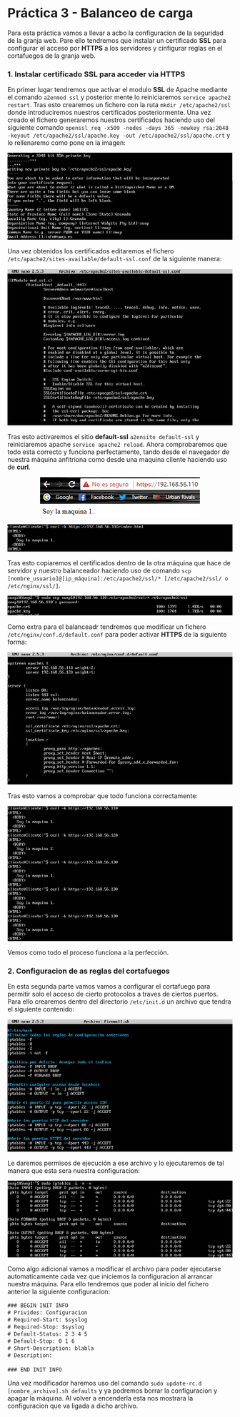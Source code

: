 # Práctica 3 - Balanceo de carga
Para esta práctica vamos a llevar a acbo la configuracion de la seguridad de la granja web.
Pare ello tendremos que instalar un certificado **SSL** para configurar el acceso por **HTTPS** a los servidores y cinfigurar reglas en el cortafuegos de la granja web.

### 1. Instalar certificado SSL para acceder via HTTPS
En primer lugar tendremos que activar el modulo **SSL** de Apache mediante el comando `a2enmod ssl` y posterior mente lo reiniciaremos `service apache2 restart`. 
Tras esto crearemos un fichero con la ruta `mkdir /etc/apache2/ssl` donde introduciremos nuestros certificados posteriormente. Una vez creado el fichero generaremos nuestros certificados haciendo uso del siguiente comando `openssl req -x509 -nodes -days 365 -newkey rsa:2048 -keyout
/etc/apache2/ssl/apache.key -out /etc/apache2/ssl/apache.crt` y lo rellenaremo como pone en la imagen:

<p align="center"> <img src="https://github.com/JmZero/SWAP/blob/master/Practica4/SSL1.png" title="SSL1.png"> </p>

Una vez obtenidos los certificados editaremos el fichero `/etc/apache2/sites-available/default-ssl.conf` de la siguiente manera:

<p align="center"> <img src="https://github.com/JmZero/SWAP/blob/master/Practica4/SSL2.png" title="SSL2.png"> </p>

Tras esto activaremos el sitio **default-ssl** `a2ensite default-ssl` y reiniciaremos apache `service apache2 reload`. Ahora comprobaremos que todo esta correcto y funciona perfectamente, tando desde el navegador de nuestra máquina anfitriona como desde una maquina cliente haciendo uso de **curl**.

<p align="center"> <img src="https://github.com/JmZero/SWAP/blob/master/Practica4/SSL3.png" title="SSL3.png"> </p>
<p align="center"> <img src="https://github.com/JmZero/SWAP/blob/master/Practica4/SSL4.png" title="SSL4.png"> </p>

Tras esto copiaremos el certificados dentro de la otra máquina que hace de servidor y nuestro balanceador haciendo uso de comando `scp [nombre_usuario]@[ip_máquina]:/etc/apache2/ssl/* [/etc/apache2/ssl/ o /etc/nginx/ssl/]`. 

<p align="center"> <img src="https://github.com/JmZero/SWAP/blob/master/Practica4/SSL5.png" title="SSL5.png"> </p>

Como extra para el balanceadr tendremos que modificar un fichero `/etc/nginx/conf.d/default.conf` para poder activar **HTTPS** de la siguiente forma: 

<p align="center"> <img src="https://github.com/JmZero/SWAP/blob/master/Practica4/SSL6.png" title="SSL6.png"> </p>

Tras esto vamos a comprobar que todo funciona correctamente:

<p align="center"> <img src="https://github.com/JmZero/SWAP/blob/master/Practica4/SSL7.png" title="SSL7.png"> </p>

Vemos como todo el proceso funciona a la perfección.


### 2. Configuracion de as reglas del cortafuegos
En esta segunda parte vamos vamos a configurar el cortafuego para permitir solo el acceso de cierto protocolos a traves de ciertos puertos. Para ello crearemos dentro del directorio `/etc/init.d` un archivo que tendra el siguiente contenido:

<p align="center"> <img src="https://github.com/JmZero/SWAP/blob/master/Practica4/IpTables.png" title="IpTables.png"> </p>

Le daremos permisos de ejecución a ese archivo y lo ejecutaremos de tal manera que esta sera nuestra configuracion: 

<p align="center"> <img src="https://github.com/JmZero/SWAP/blob/master/Practica4/IpTables2.png" title="IpTables2.png"> </p>

Como algo adicional vamos a modificar el archivo para poder ejecutarse automaticamente cada vez que iniciemos la configuracion al arrancar nuestra máquina. Para ello tendremos que poder al inicio del fichero anterior la siguiente configuracion:
```
### BEGIN INIT INFO
# Privides: Configuracion
# Required-Start: $syslog
# Required-Stop: $syslog
# Default-Status: 2 3 4 5
# Default-Stop: 0 1 6
# Short-Description: blabla
# Description: 

### END INIT INFO
```

Una vez modificador haremos uso del comando `sudo update-rc.d [nombre_archivo].sh defaults` y ya podremos borrar la configuracion y apagar la máquina. Al volver a encenderla esta nos mostrara la configuracion que va ligada a dicho archivo.

